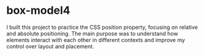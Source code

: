 # box-model4
I built this project to practice the CSS position property, focusing on relative and absolute positioning. The main purpose was to understand how elements interact with each other in different contexts and improve my control over layout and placement.
